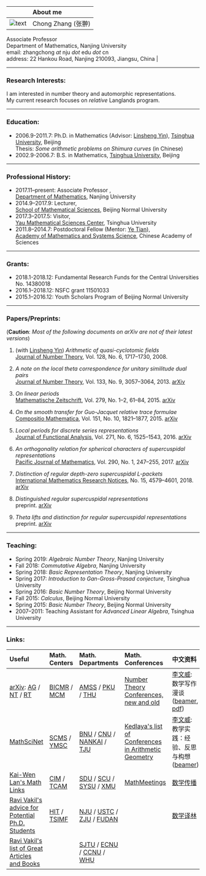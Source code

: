 
| |About me|
|:-------------|:------------------|
|![text](https://github.com/zhangchong22/zhangchong22.github.io/blob/master/photo.jpg)|Chong Zhang (张翀)  
Associate Professor   
Department of Mathematics, Nanjing University  
email: zhangchong *at* nju *dot* edu *dot*  cn       
address: 22 Hankou Road, Nanjing 210093, Jiangsu, China | 

* * *

### Research Interests:

I am interested in number theory and automorphic representations.   
My current research focuses on *relative* Langlands program.

* * *

### Education: 
- 2006.9-2011.7: Ph.D. in Mathematics (Advisor: [Linsheng Yin](http://faculty.math.tsinghua.edu.cn/~lsyin/)), [Tsinghua University](http://www.math.tsinghua.edu.cn/), Beijing   
Thesis: *Some arithmetic problems on Shimura curves* (in Chinese)
- 2002.9-2006.7: B.S. in Mathematics, [Tsinghua University](http://www.math.tsinghua.edu.cn/), Beijing

* * *

### Professional History: 

- 2017.11–present: Associate Professor ,  
[Department of Mathematics](http://math.nju.edu.cn/),  Nanjing University
- 2014.9–2017.9: Lecturer,  
[School of Mathematical Sciences](http://math.bnu.edu.cn/), Beijing Normal University
- 2017.3–2017.5: Visitor,   
[Yau Mathematical Sciences Center](http://ymsc.tsinghua.edu.cn/), Tsinghua University
- 2011.8–2014.7: Postdoctoral Fellow  (Mentor: [Ye Tian](http://www.mcm.ac.cn/faculty/tianye/201409/t20140916_255888.html)),  
[Academy of Mathematics and Systems Science](http://www.amss.ac.cn/), Chinese Academy of Sciences  

* * *

### Grants: 
- 2018.1-2018.12: Fundamental Research Funds for the Central Universities No. 14380018
- 2016.1–2018.12: NSFC grant 11501033 
- 2015.1–2016.12: Youth Scholars Program of Beijing Normal University

* * *

### Papers/Preprints: #####
(**Caution**: _Most of the following documents on arXiv are not of their latest versions_)

1. (with [Linsheng Yin](http://faculty.math.tsinghua.edu.cn/~lsyin/))  *Arithmetic of quasi-cyclotomic fields*  
[Journal of Number Theory](http://dx.doi.org/10.1016/j.jnt.2007.04.014), Vol. 128, No. 6,  1717–1730, 2008.

2. *A note on the local theta correspondence for unitary similitude dual pairs*   
[Journal of Number Theory](http://dx.doi.org/10.1016/j.jnt.2013.03.012), Vol. 133, No. 9, 3057–3064, 2013. [arXiv](https://arxiv.org/abs/1211.1769)

3. *On linear periods*   
[Mathematische Zeitschrift](http://dx.doi.org/10.1007/s00209-014-1357-8), Vol. 279, No. 1–2, 61–84, 2015. [arXiv](https://arxiv.org/abs/1307.7570)

4. *On the smooth transfer for Guo-Jacquet relative trace formulae*  
[Compositio Mathematica](http://dx.doi.org/10.1112/S0010437X15007344), Vol. 151, No. 10, 1821–1877, 2015. [arXiv](https://arxiv.org/abs/1302.1639)

5. *Local periods for discrete series representations*  
[Journal of Functional Analysis](http://dx.doi.org/10.1016/j.jfa.2016.06.002), Vol. 271, No. 6, 1525–1543, 2016.  [arXiv](https://arxiv.org/abs/1509.06166) 

6. *An orthogonality relation for spherical characters of supercuspidal representations*  
[Pacific Journal of Mathematics](http://msp.org/pjm/2017/290-1/p09.xhtml), Vol. 290, No. 1, 247–255, 2017. [arXiv](http://arxiv.org/abs/1506.07968)

7. *Distinction of regular depth-zero supercuspidal L-packets*  
[International Mathematics Research Notices](https://doi.org/10.1093/imrn/rnx021), No. 15, 4579–4601, 2018. [arXiv](http://arxiv.org/abs/1605.00744)

8. *Distinguished regular supercuspidal representations*   
preprint. [arXiv](https://arxiv.org/abs/1702.04897) 

9. *Theta lifts and distinction for regular supercuspidal representations*   
preprint. [arXiv](https://arxiv.org/abs/1804.09878)

* * *

### Teaching: 
- Spring 2019: *Algebraic Number Theory*, Nanjing University
- Fall 2018: *Commutative Algebra*, Nanjing University
- Spring 2018: *Basic Representation Theory*, Nanjing University
- Spring 2017: *Introduction to Gan-Gross-Prasad conjecture*, Tsinghua University
- Spring 2016: *Basic Number Theory*, Beijing Normal University   
- Fall 2015: *Calculus*, Beijing Normal University  
- Spring 2015: *Basic Number Theory*, Beijing Normal University
- 2007–2011: Teaching Assistant for *Advanced Linear Algebra*, Tsinghua University

* * *

### Links:  

|Useful|Math. Centers| Math. Departments|Math. Conferences|中文资料|
|:-------------|:------------------|:------|:------|:------|
|[arXiv](https://arxiv.org/archive/math): [AG](https://arxiv.org/list/math.AG/new) / [NT](https://arxiv.org/list/math.NT/new) / [RT](https://arxiv.org/list/math.RT/new)| [BICMR](http://bicmr.pku.edu.cn/index.php) / [MCM](http://www.mcm.ac.cn/)|  [AMSS](http://www.amss.ac.cn/) / [PKU](http://www.math.pku.edu.cn/) / [THU](http://www.math.tsinghua.edu.cn/)  |[Number Theory Conferences, new and old](http://www.numbertheory.org/ntw/N3.html)|[李文威](http://www.wwli.url.tw/index.php/zh-CN/): 数学写作漫谈 ([beamer](http://www.wwli.url.tw/downloads/MW-2014.pdf), [pdf](http://www.wwli.url.tw/downloads/MW-2014-doc.pdf))|
|[MathSciNet](http://www.ams.org/mathscinet/)| [SCMS](http://www.scms.fudan.edu.cn/) / [YMSC](http://ymsc.tsinghua.edu.cn/)| [BNU](http://math.bnu.edu.cn/) / [CNU](http://math.cnu.edu.cn/) / [NANKAI](http://sms.nankai.edu.cn/) / [TJU](http://maths.tju.edu.cn/)|[Kedlaya's list of Conferences in Arithmetic Geometry](http://kskedlaya.org/confs.cgi)|[李文威](http://www.wwli.url.tw/index.php/zh-CN/): 教学实践：经验、反思与构想([beamer](http://www.wwli.url.tw/downloads/Nanjing-2018-wwli.pdf)) |
|[Kai-Wen Lan's Math Links](http://www.math.umn.edu/~kwlan/math_links.html)| [CIM](http://www.cim.nankai.edu.cn/) / [TCAM](http://cam.tju.edu.cn/)| [SDU](http://www.maths.sdu.edu.cn/) / [SCU](http://math.scu.edu.cn/) / [SYSU](http://math.sysu.edu.cn/) / [XMU](http://math.xmu.edu.cn/)|[MathMeetings](https://mathmeetings.net/ag-nt-rt)|[数学传播](http://web.math.sinica.edu.tw/mathmedia/)|
|[Ravi Vakil's advice for Potential Ph.D. Students](http://math.stanford.edu/~vakil/potentialstudents.html)| [HIT](http://im.hit.edu.cn/) / [TSIMF](http://ymsc.tsinghua.edu.cn/sanya/)   | [NJU](http://math.nju.edu.cn/) / [USTC](http://math.ustc.edu.cn/new/) / [ZJU](http://www.math.zju.edu.cn/) / [FUDAN](http://math.fudan.edu.cn/) | |[数学译林](http://123.57.41.99/Jwk_sxyl/CN/volumn/current.shtml)|
|[Ravi Vakil's list of Great Articles and Books](http://math.stanford.edu/~vakil/greatwriting.html)|   | [SJTU](http://www.math.sjtu.edu.cn/) / [ECNU](http://math.ecnu.edu.cn/) / [CCNU](http://maths.ccnu.edu.cn/) / [WHU](http://maths.whu.edu.cn/)| |

